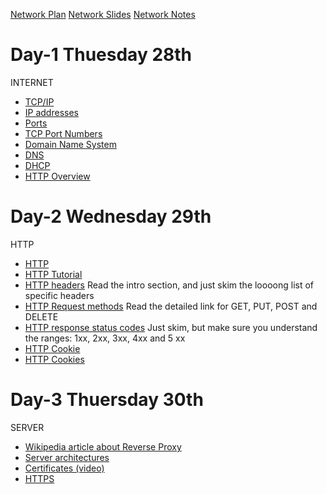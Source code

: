 [Network Plan]()
[Network Slides]()
[Network Notes]()

# Day-1 Thuesday 28th
INTERNET
- [TCP/IP](https://en.wikipedia.org/wiki/Internet_protocol_suite)
- [IP addresses](https://en.wikipedia.org/wiki/IP_address)
- [Ports](https://www.lifewire.com/port-numbers-on-computer-networks-817939)
- [TCP Port Numbers](https://www.webopedia.com/quick_ref/portnumbers.asp)
- [Domain Name System](https://en.wikipedia.org/wiki/Domain_Name_System)
- [DNS](https://computer.howstuffworks.com/dns.htm)
- [DHCP](https://kb.iu.edu/d/adov)
- [HTTP Overview](https://developer.mozilla.org/en-US/docs/Web/HTTP/Overview)

# Day-2 Wednesday 29th
HTTP
- [HTTP](https://en.wikipedia.org/wiki/Hypertext_Transfer_Protocol)
- [HTTP Tutorial](http://www.tutorialspoint.com/http/http_tutorial.pdf)
- [HTTP headers](https://developer.mozilla.org/en-US/docs/Web/HTTP/Headers) Read the intro section, and just skim the loooong list of specific headers
- [HTTP Request methods](https://developer.mozilla.org/en-US/docs/Web/HTTP/Methods) Read the detailed link for GET, PUT, POST and DELETE
- [HTTP response status codes](https://developer.mozilla.org/en-US/docs/Web/HTTP/Status) Just skim, but make sure you understand the ranges: 1xx, 2xx, 3xx, 4xx and 5 xx
- [HTTP Cookie](https://en.wikipedia.org/wiki/HTTP_cookie)
- [HTTP Cookies](https://developer.mozilla.org/en-US/docs/Web/HTTP/Cookies)

# Day-3 Thuersday 30th
SERVER
- [Wikipedia article about Reverse Proxy](https://en.wikipedia.org/wiki/Reverse_proxy)
- [Server architectures](https://www.digitalocean.com/community/tutorials/5-common-server-setups-for-your-web-application)
- [Certificates (video)](https://www.youtube.com/watch?v=LRMBZhdFjDI&t=25s)
- [HTTPS](https://robertheaton.com/2014/03/27/how-does-https-actually-work/)